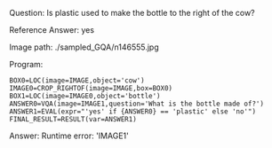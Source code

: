 Question: Is plastic used to make the bottle to the right of the cow?

Reference Answer: yes

Image path: ./sampled_GQA/n146555.jpg

Program:

```
BOX0=LOC(image=IMAGE,object='cow')
IMAGE0=CROP_RIGHTOF(image=IMAGE,box=BOX0)
BOX1=LOC(image=IMAGE0,object='bottle')
ANSWER0=VQA(image=IMAGE1,question='What is the bottle made of?')
ANSWER1=EVAL(expr="'yes' if {ANSWER0} == 'plastic' else 'no'")
FINAL_RESULT=RESULT(var=ANSWER1)
```
Answer: Runtime error: 'IMAGE1'

